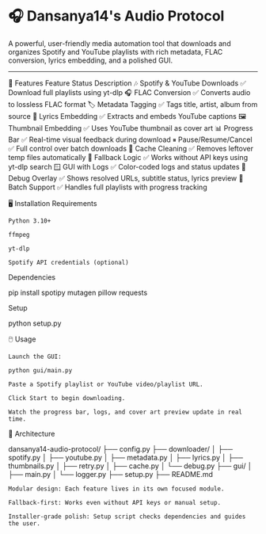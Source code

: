 # 🎧 Dansanya14's Audio Protocol

A powerful, user-friendly media automation tool that downloads and organizes Spotify and YouTube playlists with rich metadata, FLAC conversion, lyrics embedding, and a polished GUI.

---

🚀 Features
Feature	Status	Description
🎶 Spotify & YouTube Downloads	✅	Download full playlists using yt-dlp
🎧 FLAC Conversion	✅	Converts audio to lossless FLAC format
🏷️ Metadata Tagging	✅	Tags title, artist, album from source
📝 Lyrics Embedding	✅	Extracts and embeds YouTube captions
🖼️ Thumbnail Embedding	✅	Uses YouTube thumbnail as cover art
📊 Progress Bar	✅	Real-time visual feedback during download
⏸ Pause/Resume/Cancel	✅	Full control over batch downloads
🧼 Cache Cleaning	✅	Removes leftover temp files automatically
🧠 Fallback Logic	✅	Works without API keys using yt-dlp search
🪟 GUI with Logs	✅	Color-coded logs and status updates
🧪 Debug Overlay	✅	Shows resolved URLs, subtitle status, lyrics preview
🔁 Batch Support	✅	Handles full playlists with progress tracking

🖥️ Installation
Requirements

    Python 3.10+

    ffmpeg

    yt-dlp

    Spotify API credentials (optional)

Dependencies

pip install spotipy mutagen pillow requests

Setup

python setup.py

🖱️ Usage

    Launch the GUI:

    python gui/main.py

    Paste a Spotify playlist or YouTube video/playlist URL.

    Click Start to begin downloading.

    Watch the progress bar, logs, and cover art preview update in real time.

🧠 Architecture

dansanya14-audio-protocol/
├── config.py
├── downloader/
│   ├── spotify.py
│   ├── youtube.py
│   ├── metadata.py
│   ├── lyrics.py
│   ├── thumbnails.py
│   ├── retry.py
│   ├── cache.py
│   └── debug.py
├── gui/
│   ├── main.py
│   └── logger.py
├── setup.py
├── README.md

    Modular design: Each feature lives in its own focused module.

    Fallback-first: Works even without API keys or manual setup.

    Installer-grade polish: Setup script checks dependencies and guides the user.
